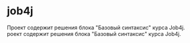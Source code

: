 # job4j
Проект содержит решения блока "Базовый синтаксис" курса Job4j.
роект содержит решения блока "Базовый синтаксис" курса Job4j.